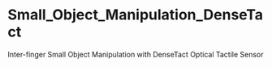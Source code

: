 # Small_Object_Manipulation_DenseTact
Inter-finger Small Object Manipulation with DenseTact Optical Tactile Sensor
